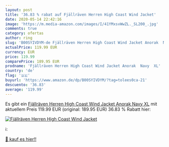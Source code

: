 ```yaml
---
layout: post
title: '36.83 % rabat auf Fjällräven Herren High Coast Wind Jacket'
date: 2020-05-14 22:42:16
image: 'https://m.media-amazon.com/images/I/41YMxsvWwZL._SL200_.jpg'
comments: true
category: ofertas
author: ring
slug: 'B00SYIVDYM-de Fjällräven Herren High Coast Wind Jacket Anorak  Navy  XL'
actualPrice: 119.99 EUR
currency: EUR
price: 119.99
comparePrice: 189.95 EUR
prodname: 'Fjällräven Herren High Coast Wind Jacket Anorak  Navy  XL'
country: 'de'
flag: '🇩🇪'
buyurl: 'https://www.amazon.de/dp/B00SYIVDYM/?tag=tolees0ca-21'
descuento: '36.83'
average: '119.99'
---
```


Es gibt ein [Fjällräven Herren High Coast Wind Jacket Anorak  Navy  XL](https://www.amazon.de/dp/B00SYIVDYM/?tag=tolees0ca-21) mit aktuellem Preis 119.99 EUR (original: 189.95 EUR) 36.83 % Rabatt hier:

[![Fjällräven Herren High Coast Wind Jacket](https://m.media-amazon.com/images/I/41YMxsvWwZL._SL200_.jpg)](https://www.amazon.de/dp/B00SYIVDYM/?tag=tolees0ca-21)

ℹ️:


[🛒 kauf es hier!!](https://www.amazon.de/dp/B00SYIVDYM/?tag=tolees0ca-21)
